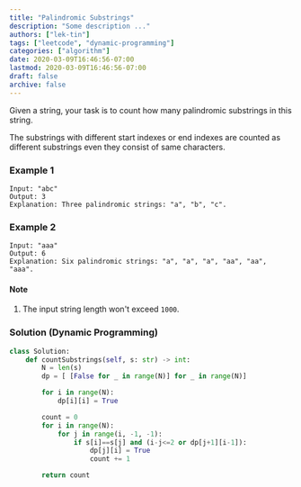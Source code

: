 ```yaml
---
title: "Palindromic Substrings"
description: "Some description ..."
authors: ["lek-tin"]
tags: ["leetcode", "dynamic-programming"]
categories: ["algorithm"]
date: 2020-03-09T16:46:56-07:00
lastmod: 2020-03-09T16:46:56-07:00
draft: false
archive: false
---
```

Given a string, your task is to count how many palindromic substrings in this string.  

The substrings with different start indexes or end indexes are counted as different substrings even they consist of same characters.  

### Example 1

```
Input: "abc"
Output: 3
Explanation: Three palindromic strings: "a", "b", "c".
```

### Example 2

```
Input: "aaa"
Output: 6
Explanation: Six palindromic strings: "a", "a", "a", "aa", "aa", "aaa".
```

#### Note

1. The input string length won't exceed `1000`.


### Solution (Dynamic Programming)

```python
class Solution:
    def countSubstrings(self, s: str) -> int:
        N = len(s)
        dp = [ [False for _ in range(N)] for _ in range(N)]

        for i in range(N):
            dp[i][i] = True

        count = 0
        for i in range(N):
            for j in range(i, -1, -1):
                if s[i]==s[j] and (i-j<=2 or dp[j+1][i-1]):
                    dp[j][i] = True
                    count += 1

        return count
```

